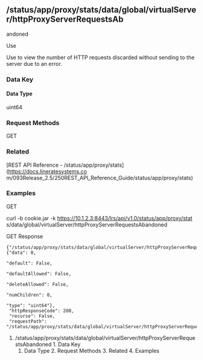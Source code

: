 ## /status/app/proxy/stats/data/global/virtualServer/httpProxyServerRequestsAb
andoned

Use

Use to view the number of HTTP requests discarded without sending to the
server due to an error.

### Data Key

#### Data Type

uint64

### Request Methods

GET

### Related

[REST API Reference - /status/app/proxy/stats](https://docs.lineratesystems.co
m/093Release_2.5/250REST_API_Reference_Guide/status/app/proxy/stats)

### Examples

GET

curl -b cookie.jar -k https://10.1.2.3:8443/lrs/api/v1.0/status/app/proxy/stat
s/data/global/virtualServer/httpProxyServerRequestsAbandoned

GET Response

    
    {"/status/app/proxy/stats/data/global/virtualServer/httpProxyServerRequestsAbandoned": {"data": 0,
                                                                                          "default": False,
                                                                                          "defaultAllowed": False,
                                                                                          "deleteAllowed": False,
                                                                                          "numChildren": 0,
                                                                                          "type": "uint64"},
     "httpResponseCode": 200,
     "recurse": False,
     "requestPath": "/status/app/proxy/stats/data/global/virtualServer/httpProxyServerRequestsAbandoned"}
    

  1. /status/app/proxy/stats/data/global/virtualServer/httpProxyServerRequestsAbandoned
    1. Data Key
      1. Data Type
    2. Request Methods
    3. Related
    4. Examples

